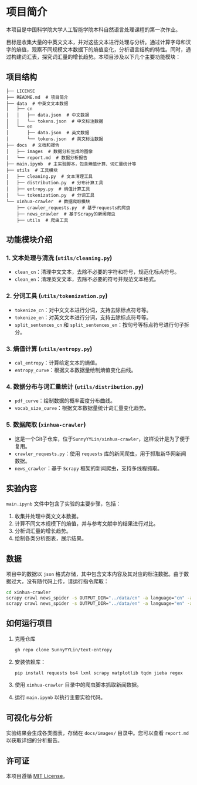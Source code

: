 # 项目简介

本项目是中国科学院大学人工智能学院本科自然语言处理课程的第一次作业。

目标是收集大量的中英文文本，并对这些文本进行处理与分析。通过计算字母和汉字的熵值，观察不同规模文本数据下的熵值变化，分析语言结构的特性。同时，通过构建词汇表，探究词汇量的增长趋势。本项目涉及以下几个主要功能模块：

## 项目结构

```
├── LICENSE
├── README.md  # 项目简介
├── data  # 中英文文本数据
│   ├── cn
│   │   ├── data.json  # 中文数据
│   │   └── tokens.json  # 中文标注数据
│   └── en
│       ├── data.json  # 英文数据
│       └── tokens.json  # 英文标注数据
├── docs  # 文档和报告
│   ├── images  # 数据分析生成的图像
│   └── report.md  # 数据分析报告
├── main.ipynb  # 主实验脚本，包含熵值计算、词汇量统计等
├── utils  # 工具模块
│   ├── cleaning.py  # 文本清理工具
│   ├── distribution.py  # 分布计算工具
│   ├── entropy.py  # 熵值计算工具
│   └── tokenization.py  # 分词工具
└── xinhua-crawler  # 数据爬取模块
    ├── crawler_requests.py  # 基于requests的爬虫
    ├── news_crawler  # 基于Scrapy的新闻爬虫
    ├── utils  # 爬虫工具
```

## 功能模块介绍

### 1. 文本处理与清洗 (`utils/cleaning.py`)

- `clean_cn`：清理中文文本，去除不必要的字符和符号，规范化标点符号。
- `clean_en`：清理英文文本，去除不必要的符号并规范文本格式。

### 2. 分词工具 (`utils/tokenization.py`)

- `tokenize_cn`：对中文文本进行分词，支持去除标点符号等。
- `tokenize_en`：对英文文本进行分词，支持去除标点符号等。
- `split_sentences_cn` 和 `split_sentences_en`：按句号等标点符号进行句子拆分。

### 3. 熵值计算 (`utils/entropy.py`)

- `cal_entropy`：计算给定文本的熵值。
- `entropy_curve`：根据文本数据量绘制熵值变化曲线。

### 4. 数据分布与词汇量统计 (`utils/distribution.py`)

- `pdf_curve`：绘制数据的概率密度分布曲线。
- `vocab_size_curve`：根据文本数据量统计词汇量变化趋势。

### 5. 数据爬取 (`xinhua-crawler`)

- 这是一个Git子仓库，位于`SunnyYYLin/xinhua-crawler`，这样设计是为了便于复用。
- `crawler_requests.py`：使用 `requests` 库的新闻爬虫，用于抓取新华网新闻数据。
- `news_crawler`：基于 `Scrapy` 框架的新闻爬虫，支持多线程抓取。

## 实验内容

`main.ipynb` 文件中包含了实验的主要步骤，包括：

1. 收集并处理中英文文本数据。
2. 计算不同文本规模下的熵值，并与参考文献中的结果进行对比。
3. 分析词汇量的增长趋势。
4. 绘制各类分析图表，展示结果。

## 数据

项目中的数据以 `json` 格式存储，其中包含文本内容及其对应的标注数据。由于数据过大，没有随代码上传，请运行指令爬取：
```bash
cd xinhua-crawler
scrapy crawl news_spider -s OUTPUT_DIR="../data/cn" -a language="cn" -a start_keyword="1" -s CLOSESPIDER_ITEMCOUNT=50000
scrapy crawl news_spider -s OUTPUT_DIR="../data/en" -a language="en" -a start_keyword="a" -s CLOSESPIDER_ITEMCOUNT=100000
```

## 如何运行项目

1. 克隆仓库
    ```bash
    gh repo clone SunnyYYLin/text-entropy
    ```

2. 安装依赖库：
   ```bash
   pip install requests bs4 lxml scrapy matplotlib tqdm jieba regex
   ```

3. 使用 `xinhua-crawler` 目录中的爬虫脚本抓取新闻数据。

4. 运行 `main.ipynb` 以执行主要实验代码。

## 可视化与分析

实验结果会生成各类图表，存储在 `docs/images/` 目录中。您可以查看 `report.md` 以获取详细的分析报告。

## 许可证

本项目遵循 [MIT License](./LICENSE)。